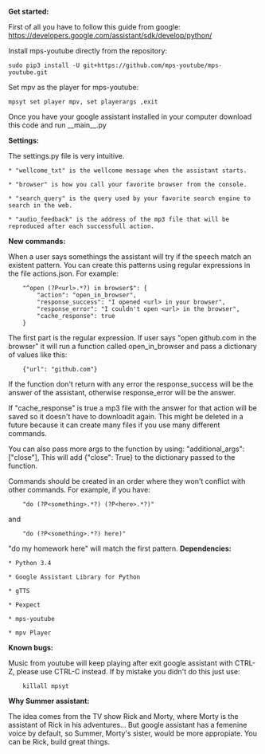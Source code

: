 **Get started:**

First of all you have to follow this guide from google:
https://developers.google.com/assistant/sdk/develop/python/

Install mps-youtube directly from the repository:

	sudo pip3 install -U git+https://github.com/mps-youtube/mps-youtube.git

Set mpv as the player for mps-youtube:

	mpsyt set player mpv, set playerargs ,exit


Once you have your google assistant installed in your computer download this code and run \_\_main__.py

**Settings:**

The settings.py file is very intuitive.

	* "wellcome_txt" is the wellcome message when the assistant starts.

	* "browser" is how you call your favorite browser from the console.

	* "search_query" is the query used by your favorite search engine to search in the web.

	* "audio_feedback" is the address of the mp3 file that will be reproduced after each successfull action.

**New commands:**

When a user says somethings the assistant will try if the speech match an existent pattern. You can create this patterns using regular expressions in the file actions.json. For example:

		"^open (?P<url>.*?) in browser$": {
			"action": "open_in_browser",
			"response_success": "I opened <url> in your browser",
			"response_error": "I couldn't open <url> in the browser",
			"cache_response": true
		}

The first part is the regular expression. If user says "open github.com in the browser" it will run a function called open_in_browser and pass a dictionary of values like this:

		{"url": "github.com"}

If the function don't return with any error the response_success will be the answer of the assistant, otherwise response_error will be the answer.

If "cache_response" is true a mp3 file with the answer for that action will be saved so it doesn't have to downloadit again. This might be deleted in a future because it can create many files if you use many different commands.

You can also pass more args to the function by using:
	"additional_args": ["close"],
This will add {"close": True} to the dictionary passed to the function.

Commands should be created in an order where they won't conflict with other commands. For example, if you have:

	 	"do (?P<something>.*?) (?P<here>.*?)"

and

		"do (?P<something>.*?) here)"

"do my homework here" will match the first pattern.
**Dependencies:**

	* Python 3.4

	* Google Assistant Library for Python

	* gTTS

	* Pexpect

	* mps-youtube

	* mpv Player

**Known bugs:**

Music from youtube will keep playing after exit google assistant with CTRL-Z, please use CTRL-C instead.
If by mistake you didn't do this just use:

		killall mpsyt

**Why Summer assistant:**

The idea comes from the TV show Rick and Morty, where Morty is the assistant of Rick in his adventures... But google assistant has a femenine voice by default, so Summer, Morty's sister, would be more appropiate. You can be Rick, build great things.
